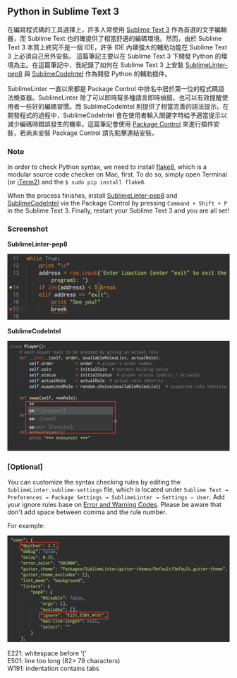 ## Python in Sublime Text 3

在編寫程式碼的工具選擇上，許多人常使用 [Sublime Text 3](https://www.sublimetext.com/3) 作為首選的文字編輯器，而 Sublime Text 也的確提供了相當舒適的編碼環境。然而，由於 Sublime Text 3 本質上終究不是一個 IDE，許多 IDE 內建強大的輔助功能在 Sublime Text 3 上必須自己另外安裝。
這篇筆記主要以在 Sublime Text 3 下開發 Python 的環境為主。在這篇筆記中，我紀錄了如何在 Sublime Text 3 上安裝 [SublimeLinter-pep8](https://github.com/SublimeLinter/SublimeLinter-pep8) 與 [SublimeCodeIntel](https://github.com/SublimeCodeIntel/SublimeCodeIntel) 作為開發 Python 的輔助插件。

SublimeLinter 一直以來都是 Package Control 中排名中居於第一位的程式碼語法檢查器。SublimeLinter 除了可以即時幫多種語言即時偵錯，也可以有效提醒使用者一些好的編碼習慣。而 SublimeCodeIntel 則提供了相當完善的語法提示。在開發程式的過程中，SublimeCodeIntel 會在使用者輸入關鍵字時給予適當提示以減少編碼時錯誤發生的機率。這篇筆記會使用 [Package Control](https://packagecontrol.io/installation) 來進行插件安裝，若尚未安裝 Package Control 請先點擊連結安裝。

### Note

In order to check Python syntax, we need to install [flake8](https://pypi.python.org/pypi/flake8), which is a modular source code checker on Mac, first. To do so, simply open Terminal (or [iTerm2](https://www.iterm2.com/)) and the `$ sudo pip install flake8`.

When the process finishes, install [SublimeLinter-pep8](https://packagecontrol.io/packages/SublimeLinter-pep8) and [SublimeCodeIntel](https://packagecontrol.io/packages/SublimeCodeIntel) via the Package Control by pressing `Command + Shift + P` in the Sublime Text 3. Finally, restart your Sublime Text 3 and you are all set!

### Screenshot

**SublimeLinter-pep8**

![SublimeLinter-pep8](./images/sublimelinter.png)

**SublimeCodeIntel**

![SublimeCodeIntel](./images/sublimecodeintel.png)

### [Optional]

You can customize the syntax checking rules by editing the `SublimeLinter.sublime-settings` file, which is located under `Sublime Text → Preferences → Package Settings → SublimeLinter → Settings – User`.
Add your ignore rules base on [Error and Warning Codes](http://pep8.readthedocs.org/en/latest/intro.html#error-codes). Please be aware that don't add space between comma and the rule number.

For example:

![SublimeLinter Ignore Rule](./images/sublimelinter-ignore-rule.png)

E221: whitespace before ‘(‘<br/>
E501: line too long (82> 79 characters)<br/>
W191: indentation contains tabs<br/>
